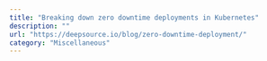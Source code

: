 ```yaml
---
title: "Breaking down zero downtime deployments in Kubernetes"
description: ""
url: "https://deepsource.io/blog/zero-downtime-deployment/"
category: "Miscellaneous"
---
```

